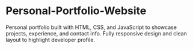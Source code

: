 # Personal-Portfolio-Website
Personal portfolio built with HTML, CSS, and JavaScript to showcase projects, experience, and contact info. Fully responsive design and clean layout to highlight developer profile.
